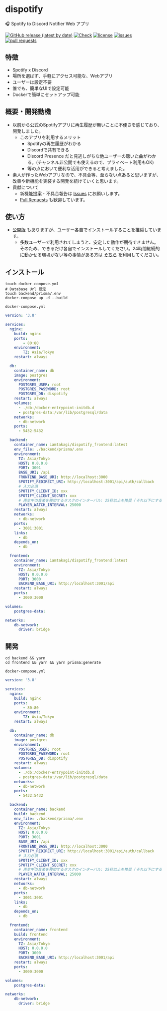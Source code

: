 # dispotify
🎧 Spotify to Discord Notifier Web アプリ 

[![GitHub release (latest by date)](https://img.shields.io/github/v/release/iamtakagi/dispotify)](https://github.com/iamtakagi/dispotify/releases)
[![Check](https://github.com/iamtakagi/dispotify/actions/workflows/check.yml/badge.svg?branch=master)](https://github.com/iamtakagi/dispotify/actions/workflows/check.yml)
[![license](https://img.shields.io/github/license/iamtakagi/dispotify)](https://github.com/iamtakagi/dispotify/blob/master/LICENSE)
[![issues](https://img.shields.io/github/issues/iamtakagi/dispotify)](https://github.com/iamtakagi/dispotify/issues)
[![pull requests](https://img.shields.io/github/issues-pr/iamtakagi/dispotify)](https://github.com/dispotify/pulls)

## 特徴
- Spotify x Discord
- 場所を選ばず、手軽にアクセス可能な、Webアプリ
- ユーザーは設定不要
- 誰でも、簡単なUIで設定可能
- Dockerで簡単にセットアップ可能

## 概要・開発動機
- 以前から公式のSpotifyアプリに再生履歴が無いことに不便さを感じており、開発しました。
    - このアプリを利用するメリット
        - Spotifyの再生履歴がわかる
        - Discordで共有できる
        - Discord Presence だと見逃しがちな他ユーザーの聴いた曲がわかる。(チャンネル非公開でも使えるので、プライベート利用もOK)
        - 等の点において便利な活用ができると考えました。
- 素人が作ったWebアプリなので、不具合等、至らない点あると思いますが、改善や新機能を実装する開発を続けていくと思います。
- 貢献について
    - 新機能提案・不具合報告は [Issues](https://github.com/iamtakagi/dispotify/issues) にお願いします。
    - [Pull Requests](https://github.com/dispotify/pulls) も歓迎しています。

## 使い方
- [公開版](https://dispotify.iamtakagi.net) もありますが、ユーザー各自でインストールすることを推奨しています。
  - 多数ユーザーで利用されてしまうと、安定した動作が期待できません。そのため、できるだけ各自でインストールしてください。24時間継続的に動かせる環境がない等の事情がある方は [そちら](https://dispotify.iamtakagi.net) を利用してください。

## インストール
```console
touch docker-compose.yml
# Database Url 設定
touch backend/prisma/.env
docker-compose up -d --build
```

`docker-compose.yml`
```yml
version: '3.8'

services:
  nginx:
    build: nginx
    ports:
        - 80:80
    environment:
        TZ: Asia/Tokyo
    restart: always

  db:
    container_name: db
    image: postgres
    environment:
      POSTGRES_USER: root
      POSTGRES_PASSWORD: root
      POSTGRES_DB: dispotify
    restart: always
    volumes:
      - ./db:/docker-entrypoint-initdb.d
      - postgres-data:/var/lib/postgresql/data
    networks:
      - db-network
    ports:
      - 5432:5432

  backend:
    container_name: iamtakagi/dispotify_frontend:latest
    env_file: ./backend/prisma/.env
    environment:
      TZ: Asia/Tokyo
      HOST: 0.0.0.0
      PORT: 3001
      BASE_URI: /api
      FRONTEND_BASE_URI: http://localhost:3000
      SPOTIFY_REDIRECT_URI: http://localhost:3001/api/auth/callback
      # 入力必須
      SPOTIFY_CLIENT_ID: xxx
      SPOTIFY_CLIENT_SECRET: xxx
      # 再生中の音楽を検知するタスクのインターバル: 25秒以上を推奨 (それ以下にすると SpotifyAPI のRateLimit に引っ掛かり Too Many Request 429 の応答エラーが発生する可能性有)
      PLAYER_WATCH_INTERVAL: 25000
    restart: always
    networks:
      - db-network
    ports:
      - 3001:3001
    links: 
      - db
    depends_on:
      - db

  frontend:
    container_name: iamtakagi/dispotify_frontend:latest
    environment:
      TZ: Asia/Tokyo
      HOST: 0.0.0.0
      PORT: 3000
      BACKEND_BASE_URI: http://localhost:3001/api
    restart: always
    ports:
      - 3000:3000

volumes:
    postgres-data:

networks:
    db-network:
      driver: bridge
```

## 開発
```console
cd backend && yarn
cd frontend && yarn && yarn prisma:generate
```

`docker-compose.yml`
```yml
version: '3.8'

services:
  nginx:
    build: nginx
    ports:
        - 80:80
    environment:
        TZ: Asia/Tokyo
    restart: always

  db:
    container_name: db
    image: postgres
    environment:
      POSTGRES_USER: root
      POSTGRES_PASSWORD: root
      POSTGRES_DB: dispotify
    restart: always
    volumes:
      - ./db:/docker-entrypoint-initdb.d
      - postgres-data:/var/lib/postgresql/data
    networks:
      - db-network
    ports:
      - 5432:5432

  backend:
    container_name: backend
    build: backend
    env_file: ./backend/prisma/.env
    environment:
      TZ: Asia/Tokyo
      HOST: 0.0.0.0
      PORT: 3001
      BASE_URI: /api
      FRONTEND_BASE_URI: http://localhost:3000
      SPOTIFY_REDIRECT_URI: http://localhost:3001/api/auth/callback
      # 入力必須
      SPOTIFY_CLIENT_ID: xxx
      SPOTIFY_CLIENT_SECRET: xxx
      # 再生中の音楽を検知するタスクのインターバル: 25秒以上を推奨 (それ以下にすると SpotifyAPI のRateLimit に引っ掛かり Too Many Request 429 の応答エラーが発生する可能性有)
      PLAYER_WATCH_INTERVAL: 25000
    restart: always
    networks:
      - db-network
    ports:
      - 3001:3001
    links: 
      - db
    depends_on:
      - db

  frontend:
    container_name: frontend
    build: frontend
    environment:
      TZ: Asia/Tokyo
      HOST: 0.0.0.0
      PORT: 3000
      BACKEND_BASE_URI: http://localhost:3001/api
    restart: always
    ports:
      - 3000:3000

volumes:
    postgres-data:

networks:
    db-network:
      driver: bridge
```